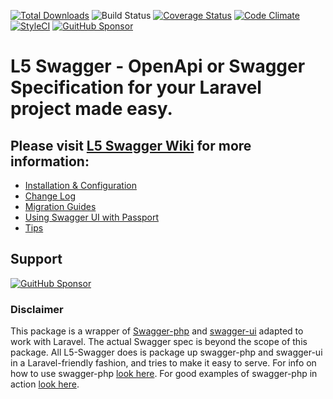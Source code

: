 [![Total Downloads](https://poser.pugx.org/DarkaOnLine/L5-Swagger/downloads.svg)](https://packagist.org/packages/DarkaOnLine/L5-Swagger)
![Build Status](https://github.com/DarkaOnLine/L5-Swagger/actions/workflows/test-config.yml/badge.svg?branch=master)
[![Coverage Status](https://coveralls.io/repos/github/DarkaOnLine/L5-Swagger/badge.svg?branch=master)](https://coveralls.io/github/DarkaOnLine/L5-Swagger?branch=master)
[![Code Climate](https://codeclimate.com/github/DarkaOnLine/L5-Swagger/badges/gpa.svg)](https://codeclimate.com/github/DarkaOnLine/L5-Swagger)
[![StyleCI](https://styleci.io/repos/32315619/shield?style=flat&branch=master)](https://styleci.io/repos/32315619)
[![GuitHub Sponsor](https://img.shields.io/static/v1?label=Sponsor%20L5-Swagger&message=%E2%9D%A4&logo=GitHub)](https://github.com/sponsors/DarkaOnLine)

L5 Swagger - OpenApi or Swagger Specification for your Laravel project made easy.
==========

## Please visit [L5 Swagger Wiki](https://github.com/DarkaOnLine/L5-Swagger/wiki) for more information:
- [Installation & Configuration](https://github.com/DarkaOnLine/L5-Swagger/wiki/Installation-&-Configuration)
- [Change Log](https://github.com/DarkaOnLine/L5-Swagger/wiki/Change-Log)
- [Migration Guides](https://github.com/DarkaOnLine/L5-Swagger/wiki/Migration-Guides)
- [Using Swagger UI with Passport](https://github.com/DarkaOnLine/L5-Swagger/wiki/Using-Swagger-UI-with-Passport)
- [Tips](https://github.com/DarkaOnLine/L5-Swagger/wiki/Tips)

## Support
[![GuitHub Sponsor](https://img.shields.io/static/v1?label=Sponsor%20L5-Swagger&message=%E2%9D%A4&logo=GitHub)](https://github.com/sponsors/DarkaOnLine)

### Disclaimer
This package is a wrapper of [Swagger-php](https://github.com/zircote/swagger-php) and [swagger-ui](https://github.com/swagger-api/swagger-ui) adapted to work with Laravel.
The actual Swagger spec is beyond the scope of this package. All L5-Swagger does is package up swagger-php and swagger-ui in a Laravel-friendly fashion, and tries to make it easy to serve. For info on how to use swagger-php [look here](https://zircote.github.io/swagger-php/). For good examples of swagger-php in action [look here](https://github.com/zircote/swagger-php/tree/master/docs/examples/specs/petstore).
